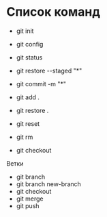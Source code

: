 # Список команд

- git init
- git config
- git status
- git restore --staged "*"
- git commit -m "*"
- git add .
- git restore .

- git reset
- git rm
- git checkout

Ветки

- git branch
- git branch new-branch
- git checkout
- git merge
- git push

